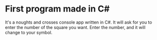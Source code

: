 # First program made in C#
It's a noughts and crosses console app written in C#.
It will ask for you to enter the number of the square you want.
Enter the number, and it will change to your symbol.
